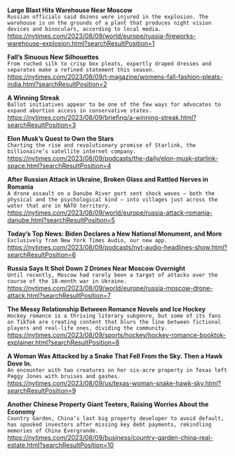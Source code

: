 **Large Blast Hits Warehouse Near Moscow**\
`Russian officials said dozens were injured in the explosion. The warehouse is on the grounds of a plant that produces night vision devices and binoculars, according to local media.`\
https://nytimes.com/2023/08/09/world/europe/russia-fireworks-warehouse-explosion.html?searchResultPosition=1

**Fall’s Sinuous New Silhouettes**\
`From ruched silk to crisp box pleats, expertly draped dresses and separates make a refined statement this season.`\
https://nytimes.com/2023/08/09/t-magazine/womens-fall-fashion-pleats-india.html?searchResultPosition=2

**A Winning Streak**\
`Ballot initiatives appear to be one of the few ways for advocates to expand abortion access in conservative states.`\
https://nytimes.com/2023/08/09/briefing/a-winning-streak.html?searchResultPosition=3

**Elon Musk’s Quest to Own the Stars**\
`Charting the rise and revolutionary promise of Starlink, the billionaire’s satellite internet company.`\
https://nytimes.com/2023/08/09/podcasts/the-daily/elon-musk-starlink-space.html?searchResultPosition=4

**After Russian Attack in Ukraine, Broken Glass and Rattled Nerves in Romania**\
`A drone assault on a Danube River port sent shock waves — both the physical and the psychological kind — into villages just across the water that are in NATO territory.`\
https://nytimes.com/2023/08/09/world/europe/russia-attack-romania-danube.html?searchResultPosition=5

**Today’s Top News: Biden Declares a New National Monument, and More**\
`Exclusively from New York Times Audio, our new app.`\
https://nytimes.com/2023/08/09/podcasts/nyt-audio-headlines-show.html?searchResultPosition=6

**Russia Says It Shot Down 2 Drones Near Moscow Overnight**\
`Until recently, Moscow had rarely been a target of attacks over the course of the 18-month war in Ukraine.`\
https://nytimes.com/2023/08/09/world/europe/russia-moscow-drone-attack.html?searchResultPosition=7

**The Messy Relationship Between Romance Novels and Ice Hockey**\
`Hockey romance is a thriving literary subgenre, but some of its fans on TikTok are creating content that blurs the line between fictional players and real-life ones, dividing the community.`\
https://nytimes.com/2023/08/09/sports/hockey/hockey-romance-booktok-explainer.html?searchResultPosition=8

**A Woman Was Attacked by a Snake That Fell From the Sky. Then a Hawk Dove In.**\
`An encounter with two creatures on her six-acre property in Texas left Peggy Jones with bruises and gashes.`\
https://nytimes.com/2023/08/09/us/texas-woman-snake-hawk-sky.html?searchResultPosition=9

**Another Chinese Property Giant Teeters, Raising Worries About the Economy**\
`Country Garden, China’s last big property developer to avoid default, has spooked investors after missing key debt payments, rekindling memories of China Evergrande.`\
https://nytimes.com/2023/08/09/business/country-garden-china-real-estate.html?searchResultPosition=10


